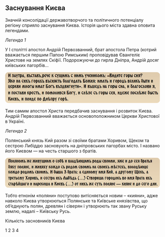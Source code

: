 Заснування Києва
----------------

Значній консолідації державотворчого та політичного потенціалу регіону
сприяло заснування Києва. Історія цього міста здавна оповита легендами.

*Легенда 1*

У І столітті апостол Андрій Первозванний, брат апостола Петра (котрий
вважається першим Папою Римським) проповідував Євангеліє Христове на
землях Скіфії. Подорожуючи до гирла Дніпра, Андрій досяг київських
пагорбів…

![image](lege1.jpg)

Тим самим апостол Христа передбачив заснування і розвиток Києва. Андрій
Первозванний вважається основоположником Церкви Христової в Україні.

*Легенда 2*

Полянський князь Кий разом зі своїми братами Хоривом, Щеком та сестрою
Либіддю засновують на дніпровських пагорбах місто. І названо його Києвом
— на честь старшого з братів.

![image](lege2.jpg)

Тобто етнонім «поляни» поступово витісняється новим – «кияни», адже
навколо Києва утворюються Полянське та Київське князівства, що об’єднують полян, древлян і сіверян і утворюють так звану Руську землю,
надалі – Київську Русь.

<!-- видео 1 -->


<quiz correctLabel="correct" incorrectLabel="incorrect" checkLabel="check">
<question text="">
<p>Кількість засновників Києва</p>
<answer>1</answer>
<answer>2</answer>
<answer>3</answer>
<answer correct>4</answer>
</question>
</quiz>
